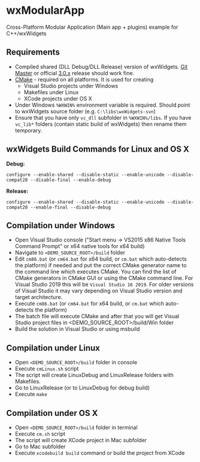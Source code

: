 wxModularApp
============

Cross-Platform Modular Application (Main app + plugins) example for C++/wxWidgets

Requirements
------------
* Compiled shared (DLL Debug/DLL Release) version of wxWidgets. [Git Master](https://github.com/wxWidgets/wxWidgets) or official [3.0.x](http://wxwidgets.org/downloads/) release should work fine.
* [CMake](http://www.cmake.org/) - required on all platforms. It is used for creating 
  * Visual Studio projects under Windows
  * Makefiles under Linux
  * XCode projects under OS X
* Under Windows `%WXWIN%` environment variable is required. Should point to wxWidgets source folder (e.g. `C:\libs\wxWidgets-svn`)
* Ensure that you have only `vc_dll` subfolder in `%WXWIN%/libs`. If you have `vc_lib*` folders (contain static build of wxWidgets) then rename them temporary.

wxWidgets Build Commands for Linux and OS X
-------------------------------------------
<strong>Debug:</strong>

`configure --enable-shared --disable-static --enable-unicode --disable-compat28 --disable-final --enable-debug`

<strong>Release:</strong>

`configure --enable-shared --disable-static --enable-unicode --disable-compat28 --enable-final --disable-debug`

Compilation under Windows
-------------------------
* Open Visual Studio console ("Start menu -> VS2015 x86 Native Tools Command Prompt" or x64 native tools for x64 build)
* Navigate to `<DEMO_SOURCE_ROOT>/build` folder
* Edit `cm86.bat` (or `cm64.bat` for x64 build, or `cm.bat` which auto-detects the platform) if needed and put the correct CMake generator name to the command line which executes CMake. You can find the list of CMake generators in CMake GUI or using the CMake command line. For Visual Studio 2019 this will be `Visual Studio 16 2019`. For older versions of Visual Studio it may vary depending on Visual Studio version and target architecture.
* Execute `cm86.bat` (or `cm64.bat` for x64 build, or `cm.bat` which auto-detects the platform)
* The batch file will execute CMake and after that you will get Visual Studio project files in <DEMO_SOURCE_ROOT>/build/Win folder
* Build the solution in Visual Studio or using msbuild

Compilation under Linux
-----------------------
* Open `<DEMO_SOURCE_ROOT>/build` folder in console
* Execute `cmLinux.sh` script
* The script will create LinuxDebug and LinuxRelease folders with Makefiles.
* Go to LinuxRelease (or to LinuxDebug for debug build)
* Execute `make`

Compilation under OS X
----------------------
* Open `<DEMO_SOURCE_ROOT>/build` folder in terminal
* Execute `cm.sh` script
* The script will create XCode project in Mac subfolder
* Go to Mac subfolder
* Execute `xcodebuild build` command or build the project from XCode
